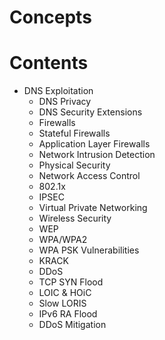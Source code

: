 # Concepts

# Contents

- DNS Exploitation
	- DNS Privacy
	- DNS Security Extensions
	- Firewalls
	- Stateful Firewalls
	- Application Layer Firewalls
	- Network Intrusion Detection
	- Physical Security
	- Network Access Control
	- 802.1x
	- IPSEC
	- Virtual Private Networking
	- Wireless Security
	- WEP
	- WPA/WPA2
	- WPA PSK Vulnerabilities
	- KRACK
	- DDoS
	- TCP SYN Flood
	- LOIC & HOiC
	- Slow LORIS
	- IPv6 RA Flood
	- DDoS Mitigation